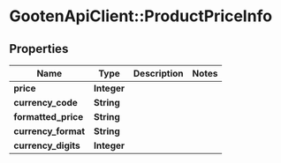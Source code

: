 # GootenApiClient::ProductPriceInfo

## Properties
Name | Type | Description | Notes
------------ | ------------- | ------------- | -------------
**price** | **Integer** |  | 
**currency_code** | **String** |  | 
**formatted_price** | **String** |  | 
**currency_format** | **String** |  | 
**currency_digits** | **Integer** |  | 



